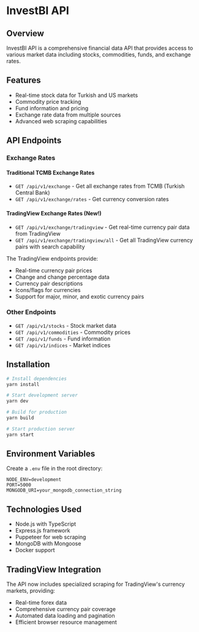 # InvestBI API

## Overview

InvestBI API is a comprehensive financial data API that provides access to various market data including stocks, commodities, funds, and exchange rates.

## Features

- Real-time stock data for Turkish and US markets
- Commodity price tracking
- Fund information and pricing
- Exchange rate data from multiple sources
- Advanced web scraping capabilities

## API Endpoints

### Exchange Rates

#### Traditional TCMB Exchange Rates

- `GET /api/v1/exchange` - Get all exchange rates from TCMB (Turkish Central Bank)
- `GET /api/v1/exchange/rates` - Get currency conversion rates

#### TradingView Exchange Rates (New!)

- `GET /api/v1/exchange/tradingview` - Get real-time currency pair data from TradingView
- `GET /api/v1/exchange/tradingview/all` - Get all TradingView currency pairs with search capability

The TradingView endpoints provide:

- Real-time currency pair prices
- Change and change percentage data
- Currency pair descriptions
- Icons/flags for currencies
- Support for major, minor, and exotic currency pairs

### Other Endpoints

- `GET /api/v1/stocks` - Stock market data
- `GET /api/v1/commodities` - Commodity prices
- `GET /api/v1/funds` - Fund information
- `GET /api/v1/indices` - Market indices

## Installation

```bash
# Install dependencies
yarn install

# Start development server
yarn dev

# Build for production
yarn build

# Start production server
yarn start
```

## Environment Variables

Create a `.env` file in the root directory:

```env
NODE_ENV=development
PORT=5000
MONGODB_URI=your_mongodb_connection_string
```

## Technologies Used

- Node.js with TypeScript
- Express.js framework
- Puppeteer for web scraping
- MongoDB with Mongoose
- Docker support

## TradingView Integration

The API now includes specialized scraping for TradingView's currency markets, providing:

- Real-time forex data
- Comprehensive currency pair coverage
- Automated data loading and pagination
- Efficient browser resource management

